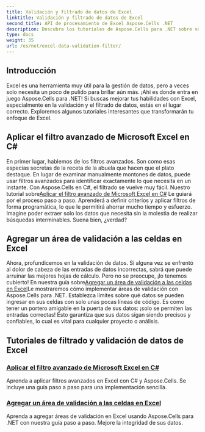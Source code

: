 ```yaml
---
title: Validación y filtrado de datos de Excel
linktitle: Validación y filtrado de datos de Excel
second_title: API de procesamiento de Excel Aspose.Cells .NET
description: Descubra los tutoriales de Aspose.Cells para .NET sobre validación de datos y filtros de Excel guías sencillas para mejorar su productividad.
type: docs
weight: 35
url: /es/net/excel-data-validation-filter/
---
```

## Introducción

Excel es una herramienta muy útil para la gestión de datos, pero a veces solo necesita un poco de pulido para brillar aún más. ¡Ahí es donde entra en juego Aspose.Cells para .NET! Si buscas mejorar tus habilidades con Excel, especialmente en la validación y el filtrado de datos, estás en el lugar correcto. Exploremos algunos tutoriales interesantes que transformarán tu enfoque de Excel.

## Aplicar el filtro avanzado de Microsoft Excel en C#

 En primer lugar, hablemos de los filtros avanzados. Son como esas especias secretas de la receta de la abuela que hacen que el plato destaque. En lugar de examinar manualmente montones de datos, puede usar filtros avanzados para identificar exactamente lo que necesita en un instante. Con Aspose.Cells en C#, el filtrado se vuelve muy fácil. Nuestro tutorial sobre[Aplicar el filtro avanzado de Microsoft Excel en C#](./apply-advanced-filter-of-microsoft-excel-in-csharp/) Le guiará por el proceso paso a paso. Aprenderá a definir criterios y aplicar filtros de forma programática, lo que le permitirá ahorrar mucho tiempo y esfuerzo. Imagine poder extraer solo los datos que necesita sin la molestia de realizar búsquedas interminables. Suena bien, ¿verdad?

## Agregar un área de validación a las celdas en Excel

 Ahora, profundicemos en la validación de datos. Si alguna vez se enfrentó al dolor de cabeza de las entradas de datos incorrectas, sabrá que puede arruinar las mejores hojas de cálculo. Pero no se preocupe, ¡lo tenemos cubierto! En nuestra guía sobre[Agregar un área de validación a las celdas en Excel]()Le mostraremos cómo implementar áreas de validación con Aspose.Cells para .NET. Establezca límites sobre qué datos se pueden ingresar en sus celdas con solo unas pocas líneas de código. Es como tener un portero amigable en la puerta de sus datos: ¡solo se permiten las entradas correctas! Esto garantiza que sus datos sigan siendo precisos y confiables, lo cual es vital para cualquier proyecto o análisis.

## Tutoriales de filtrado y validación de datos de Excel
### [Aplicar el filtro avanzado de Microsoft Excel en C#](./apply-advanced-filter-of-microsoft-excel-in-csharp/)
Aprenda a aplicar filtros avanzados en Excel con C# y Aspose.Cells. Se incluye una guía paso a paso para una implementación sencilla.
### [Agregar un área de validación a las celdas en Excel](./add-validation-area-to-cells-in-excel/)
Aprenda a agregar áreas de validación en Excel usando Aspose.Cells para .NET con nuestra guía paso a paso. Mejore la integridad de sus datos.